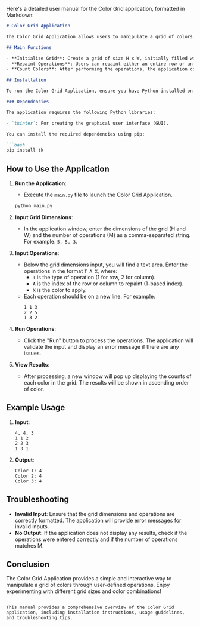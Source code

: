 Here's a detailed user manual for the Color Grid application, formatted in Markdown:

```markdown
# Color Grid Application

The Color Grid Application allows users to manipulate a grid of colors through a series of operations. Users can repaint entire rows or columns with specified colors and then view the counts of each color present in the grid.

## Main Functions

- **Initialize Grid**: Create a grid of size H x W, initially filled with color 0.
- **Repaint Operations**: Users can repaint either an entire row or an entire column with a specified color.
- **Count Colors**: After performing the operations, the application counts how many cells are painted with each color and displays the results.

## Installation

To run the Color Grid Application, ensure you have Python installed on your system. You can download Python from [python.org](https://www.python.org/downloads/).

### Dependencies

The application requires the following Python libraries:

- `tkinter`: For creating the graphical user interface (GUI).

You can install the required dependencies using pip:

```bash
pip install tk
```

## How to Use the Application

1. **Run the Application**:
   - Execute the `main.py` file to launch the Color Grid Application.

   ```bash
   python main.py
   ```

2. **Input Grid Dimensions**:
   - In the application window, enter the dimensions of the grid (H and W) and the number of operations (M) as a comma-separated string. For example: `5, 5, 3`.

3. **Input Operations**:
   - Below the grid dimensions input, you will find a text area. Enter the operations in the format `T A X`, where:
     - `T` is the type of operation (1 for row, 2 for column).
     - `A` is the index of the row or column to repaint (1-based index).
     - `X` is the color to apply.
   - Each operation should be on a new line. For example:
     ```
     1 1 3
     2 2 5
     1 3 2
     ```

4. **Run Operations**:
   - Click the "Run" button to process the operations. The application will validate the input and display an error message if there are any issues.

5. **View Results**:
   - After processing, a new window will pop up displaying the counts of each color in the grid. The results will be shown in ascending order of color.

## Example Usage

1. **Input**:
   ```
   4, 4, 3
   1 1 2
   2 2 3
   1 3 1
   ```

2. **Output**:
   ```
   Color 1: 4
   Color 2: 4
   Color 3: 4
   ```

## Troubleshooting

- **Invalid Input**: Ensure that the grid dimensions and operations are correctly formatted. The application will provide error messages for invalid inputs.
- **No Output**: If the application does not display any results, check if the operations were entered correctly and if the number of operations matches M.

## Conclusion

The Color Grid Application provides a simple and interactive way to manipulate a grid of colors through user-defined operations. Enjoy experimenting with different grid sizes and color combinations!
```

This manual provides a comprehensive overview of the Color Grid application, including installation instructions, usage guidelines, and troubleshooting tips.